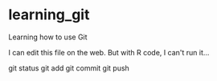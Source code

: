 # learning_git
Learning how to use Git

I can edit this file on the web. But with R code, I can't run it...

git status
git add
git commit
git push
